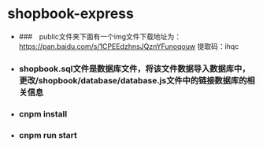 # shopbook-express
- ###　public文件夹下面有一个img文件下载地址为：https://pan.baidu.com/s/1CPEEdzhnsJQznYFunoqouw 提取码：ihqc
-  ### shopbook.sql文件是数据库文件，将该文件数据导入数据库中，更改/shopbook/database/database.js文件中的链接数据库的相关信息
- ### cnpm install 
- ### cnpm run start
